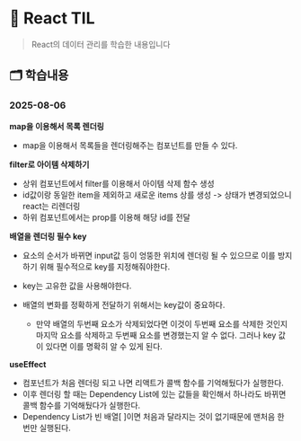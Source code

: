 # 📂 React TIL

> React의 데이터 관리를 학습한 내용입니다

## 🗂️ 학습내용

### 2025-08-06

**map을 이용해서 목록 렌더링**

- map을 이용해서 목록들을 렌더링해주는 컴포넌트를 만들 수 있다.

**filter로 아이템 삭제하기**

- 상위 컴포넌트에서 filter를 이용해서 아이템 삭제 함수 생성
- id값이랑 동일한 item을 제외하고 새로운 items 상를 생성 -> 상태가 변경되었으니 react는 리렌더링
- 하위 컴포넌트에서는 prop를 이용해 해당 id를 전달

**배열을 렌더링 필수 key**

- 요소의 순서가 바뀌면 input값 등이 엉뚱한 위치에 렌더링 될 수 있으므로 이를 방지하기 위해 필수적으로 key를 지정해줘야한다.
- key는 고유한 값을 사용해야한다.
- 배열의 변화를 정확하게 전달하기 위해서는 key값이 중요하다.

  - 만약 배열의 두번째 요소가 삭제되었다면 이것이 두번째 요소를 삭제한 것인지 마지막 요소를 삭제하고 두번째 요소를 변경했는지 알 수 없다. 그러나 key 값이 있다면 이를 명확히 알 수 있게 된다.

**useEffect**

- 컴포넌트가 처음 렌더링 되고 나면 리액트가 콜백 함수를 기억해뒀다가 실행한다.
- 이후 렌더링 할 때는 Dependency List에 있는 값들을 확인해서 하나라도 바뀌면 콜백 함수를 기억해뒀다가 실행한다.
- Dependency List가 빈 배열[ ]이면 처음과 달라지는 것이 없기때문에 맨처음 한 번만 실행된다. 